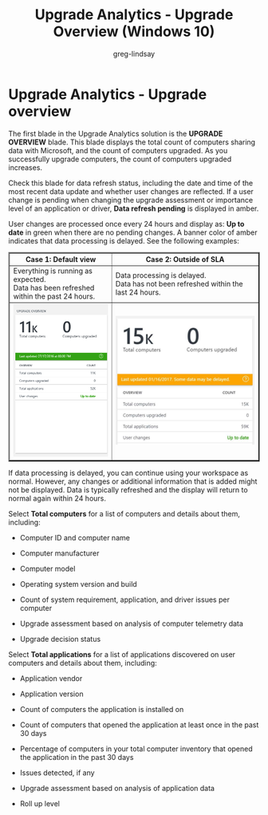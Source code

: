 ﻿---
title: Upgrade Analytics - Upgrade Overview (Windows 10)
description: Displays the total count of computers sharing data and upgraded.
ms.prod: w10
author: greg-lindsay
---

# Upgrade Analytics - Upgrade overview

The first blade in the Upgrade Analytics solution is the **UPGRADE OVERVIEW** blade. This blade displays the total count of computers sharing data with Microsoft, and the count of computers upgraded. As you successfully upgrade computers, the count of computers upgraded increases.

Check this blade for data refresh status, including the date and time of the most recent data update and whether user changes are reflected. If a user change is pending when changing the upgrade assessment or importance level of an application or driver, **Data refresh pending** is displayed in amber. 

User changes are processed once every 24 hours and display as: **Up to date** in green when there are no pending changes.  A banner color of amber indicates that data processing is delayed. See the following examples:

<!-- PRESERVING ORIGINAL IMAGE CODING JUST IN CASE
<img src="media/image3.png" width="214" height="345" />
-->

<TABLE BORDER=2>
<TH>Case 1: Default view<TH>Case 2: Outside of SLA
<TR><TD>Everything is running as expected. <BR>Data has been refreshed within the past 24 hours.<TD>Data processing is delayed.<BR>Data has not been refreshed within the last 24 hours.
<TR><TD><img src="images/upgrade-analytics-overview.png"><TD><img src="images/ua-cg-11.png">
</TABLE>

If data processing is delayed, you can continue using your workspace as normal. However, any changes or additional information that is added might not be displayed. Data is typically refreshed and the display will return to normal again within 24 hours.

Select **Total computers** for a list of computers and details about them, including:

-   Computer ID and computer name

-   Computer manufacturer

-   Computer model

-   Operating system version and build

-   Count of system requirement, application, and driver issues per computer

-   Upgrade assessment based on analysis of computer telemetry data

-   Upgrade decision status

Select **Total applications** for a list of applications discovered on user computers and details about them, including:

-   Application vendor

-   Application version

-   Count of computers the application is installed on

-   Count of computers that opened the application at least once in the past 30 days

-   Percentage of computers in your total computer inventory that opened the application in the past 30 days

-   Issues detected, if any

-   Upgrade assessment based on analysis of application data
   
-   Roll up level